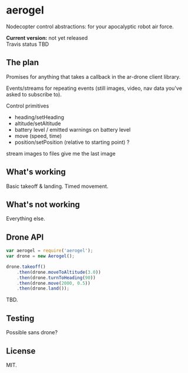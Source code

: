 aerogel
=======

Nodecopter control abstractions: for your apocalyptic robot air force.

__Current version:__ not yet released  
Travis status TBD  

## The plan

Promises for anything that takes a callback in the ar-drone client library.

Events/streams for repeating events (still images, video, nav data you've asked to subscribe to).

Control primitives

* heading/setHeading
* altitude/setAltitude
* battery level / emitted warnings on battery level
* move (speed, time)
* position/setPosition (relative to starting point) ? 

stream images to files
give me the last image

## What's working

Basic takeoff & landing. Timed movement.

## What's not working

Everything else.


## Drone API


```javascript
var aerogel = require('aerogel');
var drone = new Aerogel();

drone.takeoff()
	.then(drone.moveToAltitude(3.0))
	.then(drone.turnToHeading(90))
	.then(drone.move(2000, 0.5))
	.then(drone.land());

```

TBD.

## Testing

Possible sans drone?

## License

MIT.
